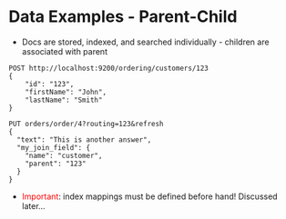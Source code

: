 # Data Examples - Parent-Child #

* Docs are stored, indexed, and searched individually - children are associated with parent
```
POST http://localhost:9200/ordering/customers/123
{
	"id": "123",
	"firstName": "John",
	"lastName": "Smith"
}
```
```
PUT orders/order/4?routing=123&refresh
{
  "text": "This is another answer",
  "my_join_field": {
    "name": "customer",
    "parent": "123"
  }
}
```
* <a style="color:red">Important</a>: index mappings must be defined before hand! Discussed later...
